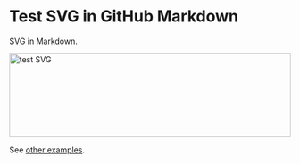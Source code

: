 # Test SVG in GitHub Markdown

SVG in Markdown.

<img src="https://cdn.jsdelivr.net/gh/dcrossleyau/scratch/test-svg-1/test-1.svg" alt="test SVG" width="100%" height="150">

See [other examples](test-1.md).
